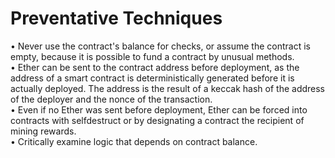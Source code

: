 # Preventative Techniques

• Never use the contract's balance for checks, or assume the contract is empty, because it is possible to fund a contract by unusual methods.  
• Ether can be sent to the contract address before deployment, as the address of a smart contract is deterministically generated before it is actually deployed. The address is the result of a keccak hash of the address of the deployer and the nonce of the transaction.  
• Even if no Ether was sent before deployment, Ether can be forced into contracts with selfdestruct or by designating a contract the recipient of mining rewards.  
• Critically examine logic that depends on contract balance.

